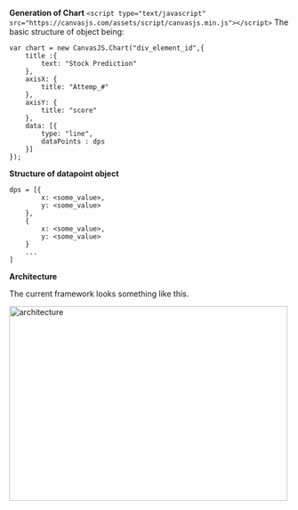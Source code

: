 **Generation of Chart**
```<script type="text/javascript" src="https://canvasjs.com/assets/script/canvasjs.min.js"></script>```
The basic structure of object being:

```
var chart = new CanvasJS.Chart("div_element_id",{
	title :{
		text: "Stock Prediction"
	},
	axisX: {						
		title: "Attemp_#"
	},
	axisY: {						
		title: "score"
	},
	data: [{
		type: "line",
		dataPoints : dps
	}]
});
```

**Structure of datapoint object**
```
dps = [{
        x: <some_value>,
        y: <some_value>
    }, 
    {
        x: <some_value>,
        y: <some_value>
    }
    ...
]
```

**Architecture**

The current framework looks something like this.
    
<img src="https://github.com/mehtaanuj95/stock_buddy/blob/master/static/images/architecture.JPG" alt="architecture" width="500" height="350"/>

        
